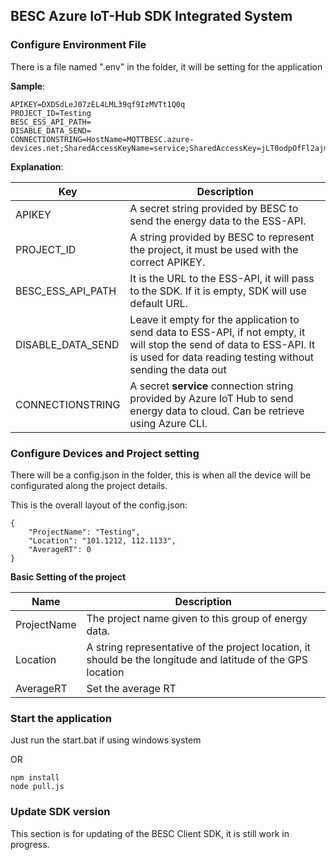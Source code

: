 ## BESC Azure IoT-Hub SDK Integrated System

### Configure Environment File

There is a file named ".env" in the folder, it will be setting for the application

**Sample**:

```
APIKEY=DXDSdLeJ07zEL4LML39qf9IzMVTt1Q0q
PROJECT_ID=Testing
BESC_ESS_API_PATH=
DISABLE_DATA_SEND=
CONNECTIONSTRING=HostName=MQTTBESC.azure-devices.net;SharedAccessKeyName=service;SharedAccessKey=jLT0odpOfFl2ajmdpzCX0DHsxskOY9Aae1upRwj0HaM=
```

**Explanation**:

| Key               | Description                                                  |
| ----------------- | ------------------------------------------------------------ |
| APIKEY            | A secret string provided by BESC to send the energy data to the ESS-API. |
| PROJECT_ID        | A string provided by BESC to represent the project, it must be used with the correct APIKEY. |
| BESC_ESS_API_PATH | It is the URL to the ESS-API, it will pass to the SDK. If it is empty, SDK will use default URL. |
| DISABLE_DATA_SEND | Leave it empty for the application to send data to ESS-API, if not empty, it will stop the send of data to ESS-API. It is used for data reading testing without sending the data out |
| CONNECTIONSTRING  | A secret **service** connection string provided by Azure IoT Hub to send energy data to cloud. Can be retrieve using Azure CLI. |



### Configure Devices and Project setting

There will be a config.json in the folder, this is when all the device will be configurated along the project details. 

This is the overall layout of the config.json:

```
{
	"ProjectName": "Testing",
	"Location": "101.1212, 112.1133",
	"AverageRT": 0
}
```

**Basic Setting of the project**

| Name        | Description                                                  |
| ----------- | ------------------------------------------------------------ |
| ProjectName | The project name given to this group of energy data.         |
| Location    | A string representative of the project location, it should be the longitude and latitude of the GPS location |
| AverageRT   | Set the average RT                                           |

### Start the application

Just run the start.bat if using windows system

OR



```
npm install
node pull.js
```



### Update SDK version

This section is for updating of the BESC Client SDK, it is still work in progress.